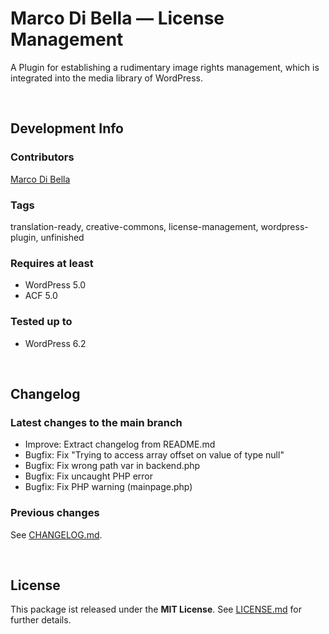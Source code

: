 # Marco Di Bella &mdash; License Management
A Plugin for establishing a rudimentary image rights management, which is integrated into the media library of WordPress.

<br>

## Development Info

### Contributors
[Marco Di Bella ](https://github.com/mdibella-dev)

### Tags
translation-ready, creative-commons, license-management, wordpress-plugin, unfinished

### Requires at least

* WordPress 5.0
* ACF 5.0

### Tested up to

* WordPress 6.2

<br>

## Changelog

### Latest changes to the main branch

* Improve: Extract changelog from README.md
* Bugfix: Fix "Trying to access array offset on value of type null"
* Bugfix: Fix wrong path var in backend.php
* Bugfix: Fix uncaught PHP error
* Bugfix: Fix PHP warning (mainpage.php)


### Previous changes

See [CHANGELOG.md](https://github.com/mdibella-dev/mdb-license-management/blob/main/CHANGELOG.md).

<br>

## License

This package ist released under the **MIT License**. See [LICENSE.md](https://github.com/mdibella-dev/mdb-license-management/blob/main/LICENSE.md) for further details.
